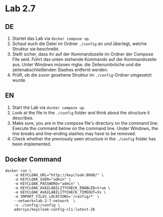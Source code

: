 # Lab 2.7

## DE

1) Startet das Lab via `docker compose up`.
2) Schaut euch die Datei im Ordner `./config` an und überlegt, welche Struktur sie beschreibt.
3) Stellt sicher, dass ihr auf der Kommandozeile im Ordner der Compose File seid. Führt das unten stehende Kommando auf der Kommandozeile aus. Unter Windows müssen mglw. die Zeilenumbrüche und die zeilenabschließenden Slashes entfernt werden.
4) Prüft, ob die zuvor gesehene Struktur im `./config`-Ordner umgesetzt wurde.

## EN

1) Start the Lab via `docker compose up`.
2) Look at the file in the `./config` folder and think about the structure it describes.
3) Make sure, you are in the compose file's directory on the command line. Execute the command below on the command line. Under Windows, the line breaks and line-ending slashes may have to be removed.
4) Check whether the previously seen structure in the `./config` folder has been implemented.

## Docker Command

```
docker run \
    -e KEYCLOAK_URL="http://keycloak:8080/" \
    -e KEYCLOAK_USER="admin" \
    -e KEYCLOAK_PASSWORD="admin" \
    -e KEYCLOAK_AVAILABILITYCHECK_ENABLED=true \
    -e KEYCLOAK_AVAILABILITYCHECK_TIMEOUT=5s \
    -e IMPORT_FILES_LOCATIONS='/config/*' \
    --network=lab-2-7-network  \
    -v ./config:/config \
    adorsys/keycloak-config-cli:latest-26
```